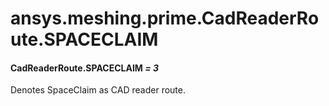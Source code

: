 # ansys.meshing.prime.CadReaderRoute.SPACECLAIM



#### CadReaderRoute.SPACECLAIM *= 3*

Denotes SpaceClaim as CAD reader route.

<!-- !! processed by numpydoc !! -->
